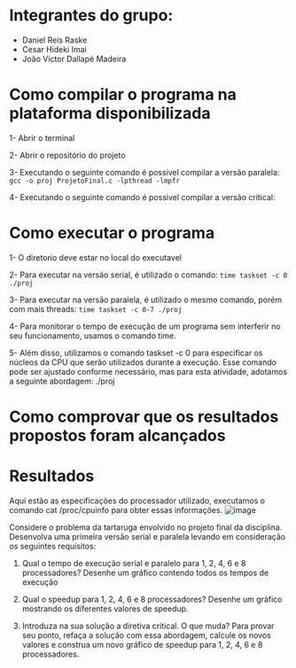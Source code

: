 # Integrantes do grupo:
- Daniel Reis Raske
- Cesar Hideki Imai
- João Victor Dallapé Madeira

# Como compilar o programa na plataforma disponibilizada

1- Abrir o terminal

2- Abrir o repositório do projeto

3- Executando o seguinte comando é possivel compilar a versão paralela: `gcc -o proj ProjetoFinal.c -lpthread -lmpfr`

4- Executando o seguinte comando é possivel compilar a versão critical: 

# Como executar o programa

1- O diretorio deve estar no local do executavel

2- Para executar na versão serial, é utilizado o comando: `time taskset -c 0 ./proj`

3- Para executar na versão paralela, é utilizado o mesmo comando, porém com mais threads: `time taskset -c 0-7 ./proj`

4- Para monitorar o tempo de execução de um programa sem interferir no seu funcionamento, usamos o comando time.

5- Além disso, utilizamos o comando taskset -c 0 para especificar os núcleos da CPU que serão utilizados durante a execução. Esse comando pode ser ajustado conforme necessário, mas para esta atividade, adotamos a seguinte abordagem:
./proj

# Como comprovar que os resultados propostos foram alcançados

# Resultados

Aqui estão as especificações do processador utilizado, executamos o comando cat /proc/cpuinfo para obter essas informações.
![image](https://github.com/Cehiim/comp_paralela/assets/125515277/a6304cc1-c6d7-43ab-b5d5-13108edc3799)

Considere o problema da tartaruga envolvido no projeto final da disciplina. Desenvolva uma primeira versão serial e paralela levando em consideração os seguintes requisitos:

  1. Qual o tempo de execução serial e paralelo para 1, 2, 4, 6 e 8 processadores? Desenhe um gráfico contendo todos os tempos de execução

  2. Qual o speedup para 1, 2, 4, 6 e 8 processadores? Desenhe um gráfico mostrando os diferentes valores de speedup.

  3. Introduza na sua solução a diretiva critical. O que muda? Para provar seu ponto, refaça a solução com essa abordagem, calcule os novos valores e construa um novo gráfico de speedup para 1, 
    2, 4, 6 e 8 processadores.

